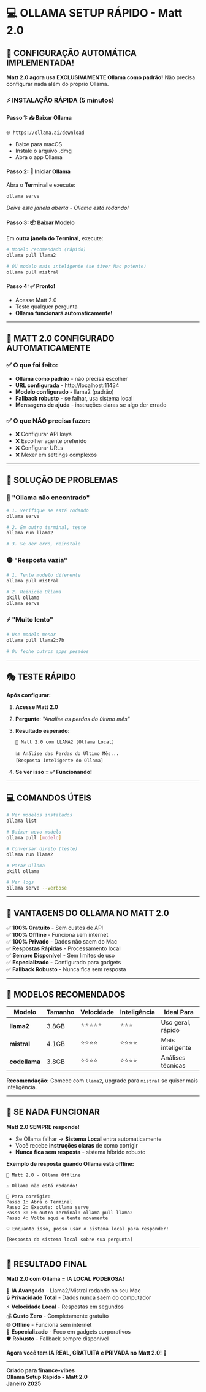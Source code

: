 # 💻 **OLLAMA SETUP RÁPIDO - Matt 2.0**

## 🚀 **CONFIGURAÇÃO AUTOMÁTICA IMPLEMENTADA!**

**Matt 2.0 agora usa EXCLUSIVAMENTE Ollama como padrão!** Não precisa configurar nada além do próprio Ollama.

### ⚡ **INSTALAÇÃO RÁPIDA (5 minutos)**

#### **Passo 1: 📥 Baixar Ollama**
```
🌐 https://ollama.ai/download
```
- Baixe para macOS
- Instale o arquivo .dmg
- Abra o app Ollama

#### **Passo 2: 🚀 Iniciar Ollama**
Abra o **Terminal** e execute:
```bash
ollama serve
```
*Deixe esta janela aberta - Ollama está rodando!*

#### **Passo 3: 📦 Baixar Modelo**
Em **outra janela do Terminal**, execute:
```bash
# Modelo recomendado (rápido)
ollama pull llama2

# OU modelo mais inteligente (se tiver Mac potente)
ollama pull mistral
```

#### **Passo 4: ✅ Pronto!**
- Acesse Matt 2.0
- Teste qualquer pergunta
- **Ollama funcionará automaticamente!**

---

## 🎯 **MATT 2.0 CONFIGURADO AUTOMATICAMENTE**

### **✅ O que foi feito:**
- **Ollama como padrão** - não precisa escolher
- **URL configurada** - http://localhost:11434
- **Modelo configurado** - llama2 (padrão)
- **Fallback robusto** - se falhar, usa sistema local
- **Mensagens de ajuda** - instruções claras se algo der errado

### **✅ O que NÃO precisa fazer:**
- ❌ Configurar API keys
- ❌ Escolher agente preferido  
- ❌ Configurar URLs
- ❌ Mexer em settings complexos

---

## 🔧 **SOLUÇÃO DE PROBLEMAS**

### **🔴 "Ollama não encontrado"**
```bash
# 1. Verifique se está rodando
ollama serve

# 2. Em outro terminal, teste
ollama run llama2

# 3. Se der erro, reinstale
```

### **🟡 "Resposta vazia"**
```bash
# 1. Tente modelo diferente
ollama pull mistral

# 2. Reinicie Ollama
pkill ollama
ollama serve
```

### **⚡ "Muito lento"**
```bash
# Use modelo menor
ollama pull llama2:7b

# Ou feche outros apps pesados
```

---

## 🎭 **TESTE RÁPIDO**

**Após configurar:**

1. **Acesse Matt 2.0**
2. **Pergunte**: *"Analise as perdas do último mês"*
3. **Resultado esperado**:
   ```
   🤖 Matt 2.0 com LLAMA2 (Ollama Local)
   
   📊 Análise das Perdas do Último Mês...
   [Resposta inteligente do Ollama]
   ```

4. **Se ver isso = ✅ Funcionando!**

---

## 💻 **COMANDOS ÚTEIS**

```bash
# Ver modelos instalados
ollama list

# Baixar novo modelo
ollama pull [modelo]

# Conversar direto (teste)
ollama run llama2

# Parar Ollama
pkill ollama

# Ver logs
ollama serve --verbose
```

---

## 🌟 **VANTAGENS DO OLLAMA NO MATT 2.0**

✅ **100% Gratuito** - Sem custos de API  
✅ **100% Offline** - Funciona sem internet  
✅ **100% Privado** - Dados não saem do Mac  
✅ **Respostas Rápidas** - Processamento local  
✅ **Sempre Disponível** - Sem limites de uso  
✅ **Especializado** - Configurado para gadgets  
✅ **Fallback Robusto** - Nunca fica sem resposta  

---

## 🎯 **MODELOS RECOMENDADOS**

| Modelo | Tamanho | Velocidade | Inteligência | Ideal Para |
|---------|---------|------------|--------------|------------|
| **llama2** | 3.8GB | ⭐⭐⭐⭐⭐ | ⭐⭐⭐ | Uso geral, rápido |
| **mistral** | 4.1GB | ⭐⭐⭐⭐ | ⭐⭐⭐⭐ | Mais inteligente |
| **codellama** | 3.8GB | ⭐⭐⭐⭐ | ⭐⭐⭐⭐ | Análises técnicas |

**Recomendação:** Comece com `llama2`, upgrade para `mistral` se quiser mais inteligência.

---

## 🚨 **SE NADA FUNCIONAR**

**Matt 2.0 SEMPRE responde!**

- Se Ollama falhar → **Sistema Local** entra automaticamente
- Você recebe **instruções claras** de como corrigir
- **Nunca fica sem resposta** - sistema híbrido robusto

**Exemplo de resposta quando Ollama está offline:**
```
🔴 Matt 2.0 - Ollama Offline

⚠️ Ollama não está rodando!

🔧 Para corrigir:
Passo 1: Abra o Terminal
Passo 2: Execute: ollama serve
Passo 3: Em outro Terminal: ollama pull llama2
Passo 4: Volte aqui e tente novamente

💡 Enquanto isso, posso usar o sistema local para responder!

[Resposta do sistema local sobre sua pergunta]
```

---

## 🎉 **RESULTADO FINAL**

**Matt 2.0 com Ollama = IA LOCAL PODEROSA!**

🤖 **IA Avançada** - Llama2/Mistral rodando no seu Mac  
🔒 **Privacidade Total** - Dados nunca saem do computador  
⚡ **Velocidade Local** - Respostas em segundos  
💰 **Custo Zero** - Completamente gratuito  
🌐 **Offline** - Funciona sem internet  
🎯 **Especializado** - Foco em gadgets corporativos  
🛡️ **Robusto** - Fallback sempre disponível  

**Agora você tem IA REAL, GRATUITA e PRIVADA no Matt 2.0! 🚀**

---

**Criado para finance-vibes**  
**Ollama Setup Rápido - Matt 2.0**  
**Janeiro 2025**
